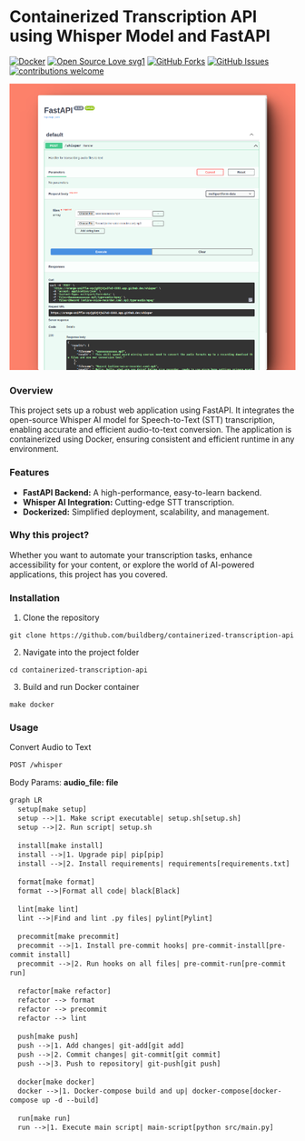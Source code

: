 # Containerized Transcription API using Whisper Model and FastAPI

[![Docker](https://github.com/buildberg/containerized-transcription-api/actions/workflows/docker-publish.yml/badge.svg)](https://github.com/buildberg/containerized-transcription-api/actions/workflows/docker-publish.yml)
[![Open Source Love svg1](https://badges.frapsoft.com/os/v1/open-source.svg?v=103)](#)
[![GitHub Forks](https://img.shields.io/github/forks/buildberg/containerized-transcription-api.svg?style=social&label=Fork&maxAge=2592000)](https://github.com/buildberg/containerized-transcription-api/fork)
[![GitHub Issues](https://img.shields.io/github/issues/buildberg/containerized-transcription-api.svg?style=flat&label=Issues&maxAge=2592000)](https://github.com/buildberg/containerized-transcription-api/issues)
[![contributions welcome](https://img.shields.io/badge/contributions-welcome-brightgreen.svg?style=flat&label=Contributions&colorA=red&colorB=black	)](#)

![](screenshot.png)
### Overview
This project sets up a robust web application using FastAPI. It integrates the open-source Whisper AI model for Speech-to-Text (STT) transcription, enabling accurate and efficient audio-to-text conversion. The application is containerized using Docker, ensuring consistent and efficient runtime in any environment.
### Features
* **FastAPI Backend:** A high-performance, easy-to-learn backend.
* **Whisper AI Integration:** Cutting-edge STT transcription.
* **Dockerized:** Simplified deployment, scalability, and management.
### Why this project?
Whether you want to automate your transcription tasks, enhance accessibility for your content, or explore the world of AI-powered applications, this project has you covered.
### Installation
1. Clone the repository
```
git clone https://github.com/buildberg/containerized-transcription-api
```
2. Navigate into the project folder
```
cd containerized-transcription-api
```
3. Build and run Docker container
```
make docker
```

### Usage
Convert Audio to Text
```bash
POST /whisper
```
Body Params: **audio_file: file**

```mermaid
graph LR
  setup[make setup]
  setup -->|1. Make script executable| setup.sh[setup.sh]
  setup -->|2. Run script| setup.sh

  install[make install]
  install -->|1. Upgrade pip| pip[pip]
  install -->|2. Install requirements| requirements[requirements.txt]

  format[make format]
  format -->|Format all code| black[Black]

  lint[make lint]
  lint -->|Find and lint .py files| pylint[Pylint]

  precommit[make precommit]
  precommit -->|1. Install pre-commit hooks| pre-commit-install[pre-commit install]
  precommit -->|2. Run hooks on all files| pre-commit-run[pre-commit run]

  refactor[make refactor]
  refactor --> format
  refactor --> precommit
  refactor --> lint

  push[make push]
  push -->|1. Add changes| git-add[git add]
  push -->|2. Commit changes| git-commit[git commit]
  push -->|3. Push to repository| git-push[git push]

  docker[make docker]
  docker -->|1. Docker-compose build and up| docker-compose[docker-compose up -d --build]

  run[make run]
  run -->|1. Execute main script| main-script[python src/main.py]

```
